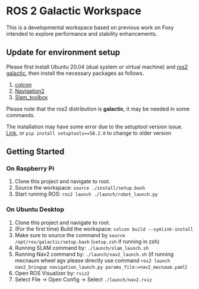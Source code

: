 # ROS 2 Galactic Workspace
This is a developmental workspace based on previous work on Foxy intended to explore performance and stability enhancements.

## Update for environment setup
Please first install Ubuntu 20.04 (dual system or virtual machine) and [ros2 galactic](https://docs.ros.org/en/galactic/Installation/Ubuntu-Install-Debians.html), then install the necessary packages as follows.
1. [colcon](https://docs.ros.org/en/foxy/Tutorials/Colcon-Tutorial.html)
2. [Navigation2](https://navigation.ros.org/build_instructions/index.html)
3. [Slam_toolbox](https://navigation.ros.org/tutorials/docs/navigation2_with_slam.html)

Please note that the ros2 distribution is **galactic**, it may be needed in some commands.

The installation may have some error due to the setuptool version issue. [Link](https://answers.ros.org/question/398497/building-from-source-rqt-fails/), or ```pip install setuptools==58.2.0``` to change to older version

## Getting Started
### On Raspberry Pi
1. Clone this project and navigate to root.
2. Source the workspace: ```source ./install/setup.bash```
3. Start running ROS: ```ros2 launch ./launch/robot_launch.py```

### On Ubuntu Desktop
1. Clone this project and navigate to root.
2. (For the first time) Build the workspace: ```colcon build --symlink-install```
3. Make sure to source the command by ```source /opt/ros/galactic/setup.bash``` (```setup.zsh``` if running in zsh)
4. Running SLAM command by: ```./launch/slam_launch.sh```
5. Running Nav2 command by: ```./launch/nav2_launch.sh``` (if running mecnaum wheel agv please directly use command ```ros2 launch nav2_bringup navigation_launch.py params_file:=nav2_mecnaum.yaml```)
7. Open ROS Visualizer by: ```rviz2```
8. Select File -> Open Config -> Select ```./launch/nav2.rviz```
